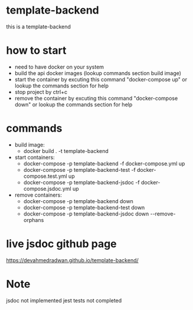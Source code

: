 # template-backend

this is a template-backend

# how to start

- need to have docker on your system
- build the api docker images (lookup commands section build image)
- start the container by excuting this command "docker-compose up" or lookup the commands section for help
- stop project by ctrl+c
- remove the container by excuting this command "docker-compose down" or lookup the commands section for help

# commands

- build image:
  - docker build . -t template-backend
- start containers:
  - docker-compose -p template-backend -f docker-compose.yml up
  - docker-compose -p template-backend-test -f docker-compose.test.yml up
  - docker-compose -p template-backend-jsdoc -f docker-compose.jsdoc.yml up
- remove containers:
  - docker-compose -p template-backend down
  - docker-compose -p template-backend-test down
  - docker-compose -p template-backend-jsdoc down --remove-orphans

# live jsdoc github page

https://devahmedradwan.github.io/template-backend/

# Note

jsdoc not implemented
jest tests not completed
